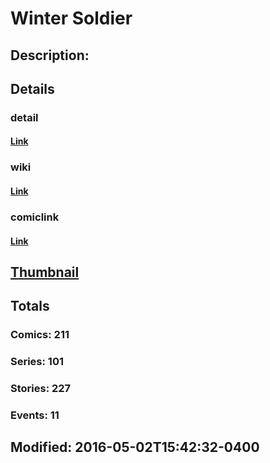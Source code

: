 # Winter Soldier
## Description: 
## Details
### detail
#### [Link](http://marvel.com/comics/characters/1010740/winter_soldier?utm_campaign=apiRef&utm_source=225578a89fc76f3d20fbffda5d17a88d)
### wiki
#### [Link](http://marvel.com/universe/Captain_America_(James_Barnes)?utm_campaign=apiRef&utm_source=225578a89fc76f3d20fbffda5d17a88d)
### comiclink
#### [Link](http://marvel.com/comics/characters/1010740/winter_soldier?utm_campaign=apiRef&utm_source=225578a89fc76f3d20fbffda5d17a88d)
## [Thumbnail](http://i.annihil.us/u/prod/marvel/i/mg/d/03/5265478293c1e.jpg)
## Totals
### Comics: 211
### Series: 101
### Stories: 227
### Events: 11
## Modified: 2016-05-02T15:42:32-0400